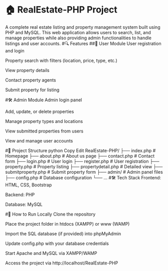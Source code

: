 # 🏠 RealEstate-PHP Project
A complete real estate listing and property management system built using PHP and MySQL. This web application allows users to search, list, and manage properties while also providing admin functionalities to handle listings and user accounts.
#🔍 Features
##👤 User Module
User registration and login

Property search with filters (location, price, type, etc.)

View property details

Contact property agents

Submit property for listing

#🛠️ Admin Module
Admin login panel

Add, update, or delete properties

Manage property types and locations

View submitted properties from users

View and manage user accounts

#📁 Project Structure
python
Copy
Edit
RealEstate-PHP/
├── index.php              # Homepage
├── about.php              # About us page
├── contact.php            # Contact form
├── login.php              # User login
├── register.php           # User registration
├── property.php           # Property listing
├── propertydetail.php     # Detailed view
├── submitproperty.php     # Submit property form
├── admin/                 # Admin panel files
├── config.php             # Database configuration
└── ...
#🛠️ Tech Stack
Frontend: HTML, CSS, Bootstrap

Backend: PHP

Database: MySQL

#🚀 How to Run Locally
Clone the repository

Place the project folder in htdocs (XAMPP) or www (WAMP)

Import the SQL database (if provided) into phpMyAdmin

Update config.php with your database credentials

Start Apache and MySQL via XAMPP/WAMP

Access the project via http://localhost/RealEstate-PHP
